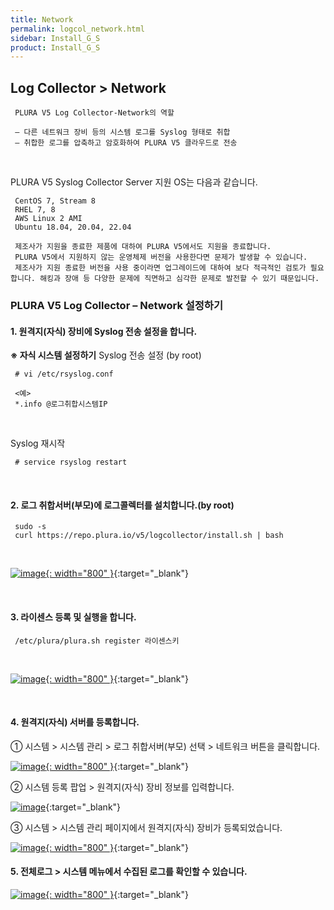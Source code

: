 ```yaml
---
title: Network
permalink: logcol_network.html
sidebar: Install_G_S
product: Install_G_S
---
```


## Log Collector > Network

     PLURA V5 Log Collector-Network의 역할

     – 다른 네트워크 장비 등의 시스템 로그를 Syslog 형태로 취합
     – 취합한 로그를 압축하고 암호화하여 PLURA V5 클라우드로 전송

<br />

PLURA V5 Syslog Collector Server 지원 OS는 다음과 같습니다.

     CentOS 7, Stream 8
     RHEL 7, 8
     AWS Linux 2 AMI
     Ubuntu 18.04, 20.04, 22.04

     제조사가 지원을 종료한 제품에 대하여 PLURA V5에서도 지원을 종료합니다.
     PLURA V5에서 지원하지 않는 운영체제 버전을 사용한다면 문제가 발생할 수 있습니다.
     제조사가 지원 종료한 버전을 사용 중이라면 업그레이드에 대하여 보다 적극적인 검토가 필요합니다. 해킹과 장애 등 다양한 문제에 직면하고 심각한 문제로 발전할 수 있기 때문입니다.

### PLURA V5 Log Collector – Network 설정하기

#### 1. 원격지(자식) 장비에 Syslog 전송 설정을 합니다.
**※ 자식 시스템 설정하기**
Syslog 전송 설정 (by root)

     # vi /etc/rsyslog.conf

     <예>
     *.info @로그취합시스템IP

<br />

Syslog 재시작

     # service rsyslog restart

<br />

#### 2. 로그 취합서버(부모)에 로그콜렉터를 설치합니다.(by root)

     sudo -s
     curl https://repo.plura.io/v5/logcollector/install.sh | bash

<br />

[![image](/docs/images/Ins_G/LogCol_Net/1.png){: width="800" }](/docs/images/Ins_G/LogCol_Net/1.png){:target="_blank"}

<br />

#### 3. 라이센스 등록 및 실행을 합니다.

     /etc/plura/plura.sh register 라이센스키

<br />

[![image](/docs/images/Ins_G/LogCol_Net/2.png){: width="800" }](/docs/images/Ins_G/LogCol_Net/2.png){:target="_blank"}

<br />

#### 4. 원격지(자식) 서버를 등록합니다.
 ① 시스템  > 시스템 관리 > 로그 취합서버(부모) 선택 > 네트워크 버튼을 클릭합니다.


[![image](/docs/images/Ins_G/LogCol_Net/3.png){: width="800" }](/docs/images/Ins_G/LogCol_Net/3.png){:target="_blank"}

 ② 시스템 등록 팝업 > 원격지(자식) 장비 정보를 입력합니다.

[![image](/docs/images/Ins_G/LogCol_Net/4.png)](/docs/images/Ins_G/LogCol_Net/4.png){:target="_blank"}

③ 시스템 > 시스템 관리 페이지에서 원격지(자식) 장비가 등록되었습니다.

[![image](/docs/images/Ins_G/LogCol_Net/5.png){: width="800" }](/docs/images/Ins_G/LogCol_Net/5.png){:target="_blank"}

#### 5. 전체로그 > 시스템 메뉴에서 수집된 로그를 확인할 수 있습니다.

[![image](/docs/images/Ins_G/LogCol_Net/6.png){: width="800" }](/docs/images/Ins_G/LogCol_Net/6.png){:target="_blank"}


